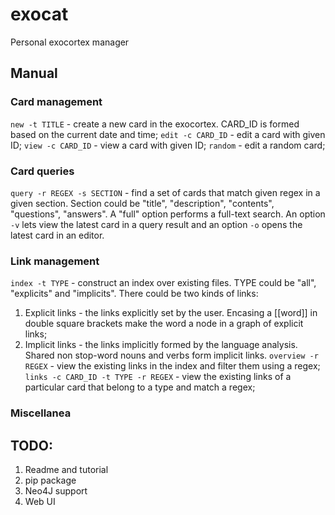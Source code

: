 # exocat
Personal exocortex manager

## Manual

### Card management
`new -t TITLE` - create a new card in the exocortex. CARD_ID is formed based on the current date and time;
`edit -c CARD_ID` - edit a card with given ID;
`view -c CARD_ID` - view a card with given ID;
`random` - edit a random card;

### Card queries
`query -r REGEX -s SECTION` - find a set of cards that match given regex in a given section.
Section could be "title", "description", "contents", "questions", "answers". A "full" option performs a full-text search.
An option `-v` lets view the latest card in a query result and an option `-o` opens the latest card in an editor.

### Link management
`index -t TYPE` - construct an index over existing files. TYPE could be "all", "explicits" and "implicits". 
There could be two kinds of links:
1. Explicit links - the links explicitly set by the user. Encasing a [[word]] in double square brackets make the word a node in a graph of explicit links;
2. Implicit links - the links implicitly formed by the language analysis. Shared non stop-word nouns and verbs form implicit links.
`overview -r REGEX` - view the existing links in the index and filter them using a regex;
`links -c CARD_ID -t TYPE -r REGEX` - view the existing links of a particular card that belong to a type and match a regex;

### Miscellanea

## TODO:
1. Readme and tutorial    
2. pip package   
3. Neo4J support  
4. Web UI   
